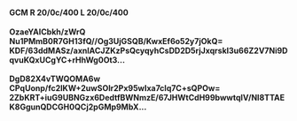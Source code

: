 #### GCM R 20/0c/400 L 20/0c/400
**OzaeYAICbkh/zWrQ**<br/>**Nu1PMmB0R7GH13fQ//Og3UjGSQB/KwxEf6o52y7jOkQ=**<br/>**KDF/63ddMASz/axnlACJZKzPsQcyqyhCsDD2D5rjJxqrskl3u66Z2V7Ni9DqvuKQxUCgYC+rHhWg0Ot3...**<br/><br/>
**DgD82X4vTWQOMA6w**<br/>**CPqUonp/fc2lKW+2uwSOIr2Px95wIxa7clq7C+sQPOw=**<br/>**2ZbKRT+iuG9UBNGzx6DedtfBWNmzE/67JHWtCdH99bwwtqIV/NI8TTAEK8GgunQDCGH0QCj2pGMp9MbX...**